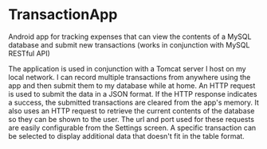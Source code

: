 # TransactionApp
Android app for tracking expenses that can view the contents of a MySQL database and submit new transactions (works in conjunction with MySQL RESTful API)

The application is used in conjunction with a Tomcat server I host on my local network. I can record multiple transactions from anywhere using the app and then
submit them to my database while at home. An HTTP request is used to submit the data in a JSON format. If the HTTP response indicates a success, the submitted
transactions are cleared from the app's memory. It also uses an HTTP request to retrieve the current contents of the database so they can be shown to the user.
The url and port used for these requests are easily configurable from the Settings screen. A specific transaction can be selected to display additional data
that doesn't fit in the table format.
